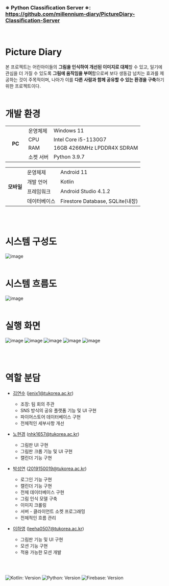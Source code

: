 ### ※ <b>Python Classification Server</b> ※: https://github.com/millennium-diary/PictureDiary-Classification-Server
<br>

# Picture Diary
본 프로젝트는 어린아이들의 <b>그림을 인식하여 개선된 이미지로 대체</b>할 수 있고, 일기에 관심을 더 가질 수 있도록 <b>그림에 움직임을 부여</b>함으로써 보다 생동감 넘치는 효과를 제공하는 것이 주목적이며, 나아가 이를 <b>다른 사람과 함께 공유할 수 있는 환경을 구축</b>하기 위한 프로젝트이다.
<br><br>

# 개발 환경
<table>
  <tr>
    <td rowspan="4"><b>&nbsp;&nbsp;&nbsp;PC&nbsp;&nbsp;&nbsp;</td>
    <td>운영체제</td>
    <td>Windows 11</td>
  </tr>
  <tr>
    <td>CPU</td>
    <td>Intel Core i5-1130G7</td>
  </tr>
  <tr>
    <td>RAM</td>
    <td>16GB 4266MHz LPDDR4X SDRAM</td>
  </tr>
  <tr>
    <td>소켓 서버</td>
    <td>Python 3.9.7</td>
  </tr>
</table>

<table>
  <tr>
    <td rowspan="4"><b>모바일</td>
    <td>운영체제</td>
    <td>Android 11</td>
  </tr>
  <tr>
    <td>개발 언어</td>
    <td>Kotlin</td>
  </tr>
  <tr>
    <td>프레임워크</td>
    <td>Android Studio 4.1.2</td>
  </tr>
  <tr>
    <td>데이터베이스</td>
    <td>Firestore Database, SQLite(내장)</td>
  </tr>
</table>
<br><br>

# 시스템 구성도
![image](https://user-images.githubusercontent.com/61930770/187326046-e1492a30-1b6b-4703-911c-61407f185a28.png)
<br><br>

# 시스템 흐름도
![image](https://user-images.githubusercontent.com/61930770/187326128-cbc0961c-586a-4351-9fe7-b3393a094e5d.png)
<br><br>

# 실행 화면
![image](https://user-images.githubusercontent.com/61930770/187321541-5feaf08f-90b4-47df-b2e5-93d142d6e03e.png)
![image](https://user-images.githubusercontent.com/61930770/187321635-42122c3d-f2c3-4a0c-9f81-bb72a6ae76e9.png)
![image](https://user-images.githubusercontent.com/61930770/187321656-15d97824-14d1-4496-a7f5-eefb1777bdeb.png)
![image](https://user-images.githubusercontent.com/61930770/187321782-5e4d1d5f-4d9c-486a-8bcf-d79fdceeb2ae.png)
![image](https://user-images.githubusercontent.com/61930770/187321959-938ac9e4-ae4b-4496-979f-6310948404cf.png)

<!--![image](https://user-images.githubusercontent.com/62047373/175224502-8c29c818-9851-4ba0-ab37-e16625e6c7a7.png)-->
<!--![image](https://user-images.githubusercontent.com/62047373/175224521-3ed4908e-2f39-42f1-b57a-30cd2f8ee113.png)-->
<br><br>

# 역할 분담
* <a href="https://github.com/yeonsu10">김연수</a> (jenix1@tukorea.ac.kr)
  - 조장: 팀 회의 주관
  - SNS 방식의 공유 플랫폼 기능 및 UI 구현
  - 파이어스토어 데이터베이스 구현
  - 전체적인 세부사항 개선
  
* <a href="https://github.com/nhk1657">노현경</a> (nhk1657@tukorea.ac.kr)
  - 그림판 UI 구현
  - 그림판 크롭 기능 및 UI 구현 
  - 캘린더 기능 구현
  
* <a href="https://github.com/ddubidubap">박성연</a> (2019150019@tukorea.ac.kr)
  - 로그인 기능 구현
  - 캘린더 기능 구현
  - 전체 데이터베이스 구현
  - 그림 인식 모델 구축
  - 이미지 크롤링
  - 서버 - 클라이언트 소켓 프로그래밍
  - 전체적인 흐름 관리
  
* <a href="https://github.com/LHY00y">이하영</a> (leeha0507@tukorea.ac.kr)
  - 그림판 기능 및 UI 구현
  - 모션 기능 구현
  - 적용 가능한 모션 개발
 
<br><br>

![Kotlin: Version](https://img.shields.io/badge/Kotlin-green)
![Python: Version](https://img.shields.io/badge/Python-blue)
![Firebase: Version](https://img.shields.io/badge/Firebase-orange)
